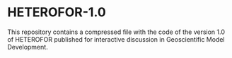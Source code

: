 # HETEROFOR-1.0
This repository contains a compressed file with the code of the version 1.0 of HETEROFOR published for interactive discussion in Geoscientific Model Development.

